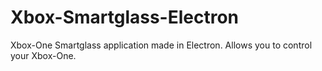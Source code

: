 # Xbox-Smartglass-Electron

Xbox-One Smartglass application made in Electron. Allows you to control your Xbox-One.
